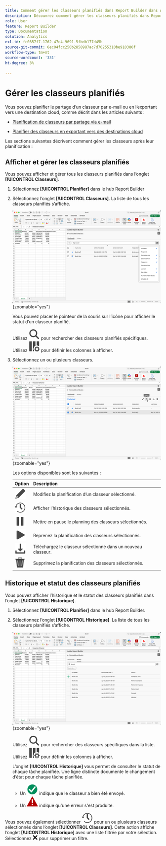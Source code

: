 ```yaml
---
title: Comment gérer les classeurs planifiés dans Report Builder dans Adobe Analytics
description: Découvrez comment gérer les classeurs planifiés dans Report Builder
role: User
feature: Report Builder
type: Documentation
solution: Analytics
exl-id: fc0357f7-1762-47e4-9691-5fbdb177d45b
source-git-commit: 6ec04fcc250b2858987ac7d70255310be910386f
workflow-type: tm+mt
source-wordcount: '331'
ht-degree: 3%

---
```


# Gérer les classeurs planifiés

Vous pouvez planifier le partage d’un classeur par e-mail ou en l’exportant vers une destination cloud, comme décrit dans les articles suivants :

* [Planification de classeurs par partage via e-mail](/help/analyze/report-builder/schedule-reportbuilder.md)

* [Planifier des classeurs en exportant vers des destinations cloud](/help/analyze/report-builder/report-builder-export.md)

Les sections suivantes décrivent comment gérer les classeurs après leur planification :

## Afficher et gérer les classeurs planifiés

Vous pouvez afficher et gérer tous les classeurs planifiés dans l’onglet **[!UICONTROL Classeurs]**.

1. Sélectionnez **[!UICONTROL Planifier]** dans le hub Report Builder

1. Sélectionnez l’onglet **[!UICONTROL Classeurs]**. La liste de tous les classeurs planifiés s’affiche.

   ![Classeur planifié](assets/scheduled-workbooks.png){zoomable="yes"}

   Vous pouvez placer le pointeur de la souris sur l’icône pour afficher le statut d’un classeur planifié.

   Utilisez ![Rechercher](/help/assets/icons/Search.svg) pour rechercher des classeurs planifiés spécifiques.
Utilisez ![ColumnSetting](/help/assets/icons/ColumnSetting.svg) pour définir les colonnes à afficher.

1. Sélectionnez un ou plusieurs classeurs.

   ![Planifier les classeurs sélectionnés](assets/scheduled-workbooks-selected.png){zoomable="yes"}

   Les options disponibles sont les suivantes :

   | Option | Description |
   |---|---|
   | ![Modifier](/help/assets/icons/Edit.svg) | Modifiez la planification d’un classeur sélectionné. |
   | ![Historique](/help/assets/icons/History.svg) | Afficher l’historique des classeurs sélectionnés. |
   | ![ Pause ](/help/assets/icons/Pause.svg) | Mettre en pause le planning des classeurs sélectionnés. |
   | ![Lecture](/help/assets/icons/Play.svg) | Reprenez la planification des classeurs sélectionnés. |
   | ![Télécharger](/help/assets/icons/Download.svg) | Téléchargez le classeur sélectionné dans un nouveau classeur. |
   | ![Supprimer](/help/assets/icons/Delete.svg) | Supprimez la planification des classeurs sélectionnés. |


## Historique et statut des classeurs planifiés

Vous pouvez afficher l’historique et le statut des classeurs planifiés dans l’onglet **[!UICONTROL Historique]**.

1. Sélectionnez **[!UICONTROL Planifier]** dans le hub Report Builder.

1. Sélectionnez l’onglet **[!UICONTROL Historique]**. La liste de tous les classeurs planifiés s’affiche.

   ![Historique planifié](assets/scheduled-workbooks-history.png){zoomable="yes"}

   Utilisez ![Rechercher](/help/assets/icons/Search.svg) pour rechercher des classeurs spécifiques dans la liste.
Utilisez ![ColumnSetting](/help/assets/icons/ColumnSetting.svg) pour définir les colonnes à afficher.

   L’onglet **[!UICONTROL Historique]** vous permet de consulter le statut de chaque tâche planifiée. Une ligne distincte documente le changement d’état pour chaque tâche planifiée.

   * Un ![CheckmarkCircleGreen](/help/assets/icons/CheckmarkCircleGreen.svg) indique que le classeur a bien été envoyé.
   * Un ![AlertRed](/help/assets/icons/AlertRed.svg) indique qu&#39;une erreur s&#39;est produite.

Vous pouvez également sélectionner ![Historique](/help/assets/icons/History.svg) pour un ou plusieurs classeurs sélectionnés dans l’onglet **[!UICONTROL Classeurs]**. Cette action affiche l’onglet **[!UICONTROL Historique]** avec une liste filtrée par votre sélection. Sélectionnez ![CrossSize75](/help/assets/icons/CrossSize75.svg) pour supprimer un filtre.
